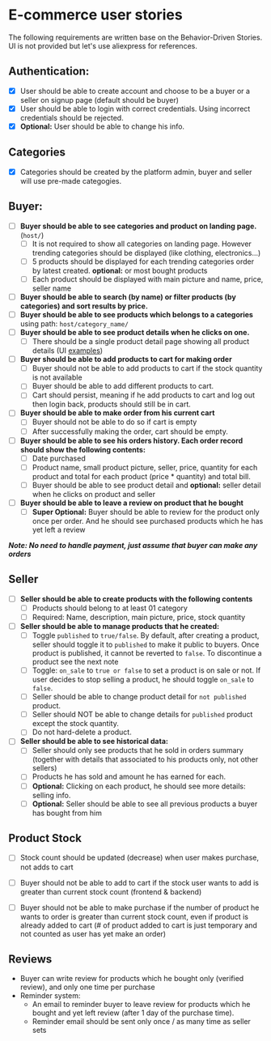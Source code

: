 # E-commerce user stories

The following requirements are written base on the Behavior-Driven Stories. UI is not provided but let's use aliexpress for references.

## Authentication:
- [X] User should be able to create account and choose to be a buyer or a seller on signup page (default should be buyer)
- [X] User should be able to login with correct credentials. Using incorrect credentials should be rejected.
- [X] **Optional:** User should be able to change his info.

## Categories
- [x] Categories should be created by the platform admin, buyer and seller will use pre-made categogies.

## Buyer:
- [ ] **Buyer should be able to see categories and product on landing page.** (`host/`)
    - [ ] It is not required to show all categories on landing page. However trending categories should be displayed (like clothing, electronics...)
    - [ ] 5 products should be displayed for each trending categories order by latest created. **optional:** or most bought products
    - [ ] Each product should be displayed with main picture and name, price, seller name
- [ ] **Buyer should be able to search (by name) or filter products (by categories) and sort results by price.**
- [ ] **Buyer should be able to see products which belongs to a categories** using path: `host/category_name/`
- [ ] **Buyer should be able to see product details when he clicks on one.**
    - [ ] There should be a single product detail page showing all product details (UI [examples](https://www.aliexpress.com/item/1005001423263333.html))
- [ ] **Buyer should be able to add products to cart for making order**
    - [ ] Buyer should not be able to add products to cart if the stock quantity is not available
    - [ ] Buyer should be able to add different products to cart.
    - [ ] Cart should persist, meaning if he add products to cart and log out then login back, products should still be in cart.
- [ ] **Buyer should be able to make order from his current cart**
    - [ ] Buyer should not be able to do so if cart is empty
    - [ ] After successfully making the order, cart should be empty.
- [ ] **Buyer should be able to see his orders history. Each order record should show the following contents:**
    - [ ] Date purchased
    - [ ] Product name, small product picture, seller, price, quantity for each product and total for each product (price * quantity) and total bill.
    - [ ] Buyer should be able to see product detail and **optional:** seller detail when he clicks on product and seller
- [ ] **Buyer should be able to leave a review on product that he bought**
    - [ ] **Super Optional:** Buyer should be able to review for the product only once per order. And he should see purchased products which he has yet left a review

***Note: No need to handle payment, just assume that buyer can make any orders***

## Seller
- [ ] **Seller should be able to create products with the following contents**
    - [ ] Products should belong to at least 01 category
    - [ ] Required: Name, description, main picture, price, stock quantity
- [ ] **Seller should be able to manage products that he created:**
    - [ ] Toggle `published` to `true/false`. By default, after creating a product, seller should toggle it to `published` to make it public to buyers. Once product is published, it cannot be reverted to `false`. To discontinue a product see the next note
    - [ ] Toggle: `on_sale` to `true or false` to set a product is on sale or not. If user decides to stop selling a product, he should toggle `on_sale` to `false`. 
    - [ ] Seller should be able to change product detail for `not published` product. 
    - [ ] Seller should NOT be able to change details for `published` product except the stock quantity.
    - [ ] Do not hard-delete a product.
- [ ] **Seller should be able to see historical data:**
    - [ ] Seller should only see products that he sold in orders summary (together with details that associated to his products only, not other sellers)
    - [ ] Products he has sold and amount he has earned for each.
    - [ ] **Optional:** Clicking on each product, he should see more details: selling info.
    - [ ] **Optional:** Seller should be able to see all previous products a buyer has bought from him

## Product Stock
- [ ] Stock count should be updated (decrease) when user makes purchase, not adds to cart
- [ ] Buyer should not be able to add to cart if the stock user wants to add is greater than current stock count (frontend & backend)
- [ ] Buyer should not be able to make purchase if the number of product he wants to order is greater than current stock count, even if product is already added to cart (# of product added to cart is just temporary and not counted as user has yet make an order)


## Reviews
- Buyer can write review for products which he bought only (verified review), and only one time per purchase
- Reminder system: 
    - An email to reminder buyer to leave review for products which he bought and yet left review (after 1 day of the purchase time).
    - Reminder email should be sent only once / as many time as seller sets

